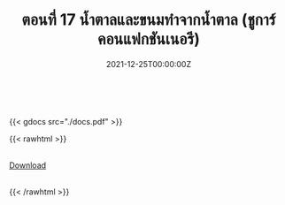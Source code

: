﻿---
linktitle: 17  น้ำตาลและขนมทำจากน้ำตาล (ชูการ์คอนแฟกชันเนอรี)

title:  ตอนที่ 17  น้ำตาลและขนมทำจากน้ำตาล (ชูการ์คอนแฟกชันเนอรี)
date: "2021-12-25T00:00:00Z"
lastmod: "2021-12-25T00:00:00Z"
draft: false
toc: false 
type: series 
categories: ["พิกัดศุลกากร"]
tags: ["รหัสสถิติ"]
authors: ["admin"]
menu:
  ts_2022:
    parent: รหัสสถิติสินค้า ฉบับปี 2565
    weight: 17

weight: 17
---

<br>

{{< gdocs src="./docs.pdf" >}}


{{< rawhtml >}}
<br>

<br>
<div class="article-tags">
<a class="badge badge-danger" href="./docs.pdf" target="_blank" id="download_files_new">Download</a>

</div>
<br>

{{< /rawhtml >}}
